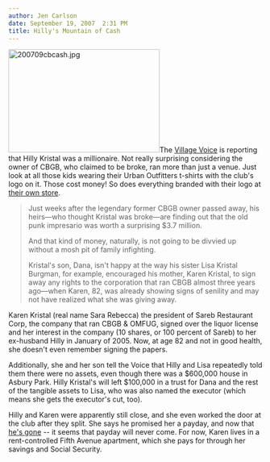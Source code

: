 ```yaml
---
author: Jen Carlson
date: September 19, 2007  2:31 PM
title: Hilly's Mountain of Cash
---
```


<p><img alt="200709cbcash.jpg" src="https://web.archive.org/web/20110521100331im_/http://gothamist.com/attachments/arts_jen/200709cbcash.jpg" width="300" height="205" class="right">The <a href="https://web.archive.org/web/20110521100331/http://www.villagevoice.com/news/0738,clancy,77835,2.html">Village Voice</a> is reporting that Hilly Kristal was a millionaire. Not really surprising considering the owner of CBGB, who claimed to be broke, ran more than just a venue. Just look at all those kids wearing their Urban Outfitters t-shirts with the club&apos;s logo on it. Those cost money! So does everything branded with their logo at <a href="https://web.archive.org/web/20110521100331/http://cbgb.com/product_info.php?cPath=24_55&amp;products_id=45">their own store</a>.</p><blockquote>Just weeks after the legendary former CBGB owner passed away, his heirs&#x2014;who thought Kristal was broke&#x2014;are finding out that the old punk impresario was worth a surprising $3.7 million.<p></p>

<p>And that kind of money, naturally, is not going to be divvied up without a mosh pit of family infighting.</p>

<p>Kristal&apos;s son, Dana, isn&apos;t happy at the way his sister Lisa Kristal Burgman, for example, encouraged his mother, Karen Kristal, to sign away any rights to the corporation that ran CBGB almost three years ago&#x2014;when Karen, 82, was already showing signs of senility and may not have realized what she was giving away.</p></blockquote>Karen Kristal (real name Sara Rebecca) the president of Sareb Restaurant Corp, the company that ran CBGB &amp; OMFUG, signed over the liquor license and her interest in the company (10 shares, or 100 percent of Sareb) to her ex-husband Hilly in January of 2005. Now, at age 82 and not in good health, she doesn&apos;t even remember signing the papers.  <p></p>

<p>Additionally, she and her son tell the Voice that Hilly and Lisa repeatedly told them there were no assets, even though there was a $600,000 house in Asbury Park.  Hilly Kristal&apos;s will left $100,000 in a trust for Dana and the rest of the tangible assets to Lisa, who was also named the executor (which means she gets the executor&apos;s cut, too).</p>

<p>Hilly and Karen were apparently still close, and she even worked the door at the club after they split. She says he promised her a payday, and now that <a href="https://web.archive.org/web/20110521100331/http://gothamist.com/2007/08/29/checking_in_wit.php">he&apos;s gone</a> -- it seems that payday will never come. For now, Karen lives in a rent-controlled Fifth Avenue apartment, which she pays for through her savings and Social Security. <br>
</p>
